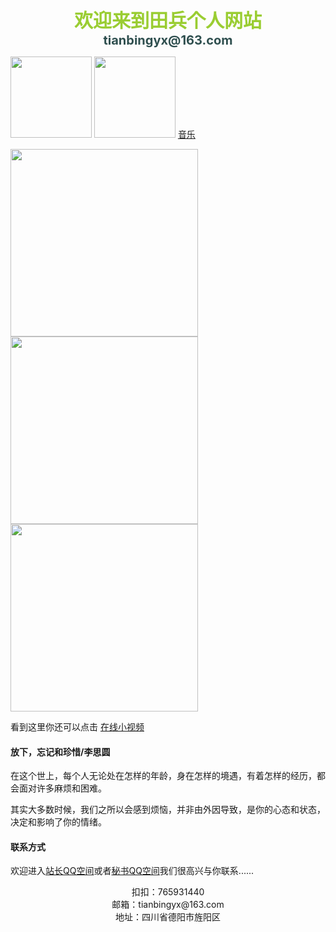 <CENTER><FONT color=YellowGreen White style="FILTER: blur(add=1,direction=40,strength=10); FONT-SIZE: 30px; FONT-WEIGHT: bolder; POSITION: relative; WIDTH: 500px">欢迎来到田兵个人网站</FONT></CENTER>     
<CENTER><FONT color=DarkSlateGray style="FILTER: blur(add=1,direction=40,strength=10); FONT-SIZE: 20px; FONT-WEIGHT: bolder; POSITION: relative; WIDTH: 500px">tianbingyx@163.com</FONT></CENTER>

<img src="https://6109666.s21i.faiusr.com/2/ABUIABACGAAgmuixqwUolZuDhAYwggE4ggE.jpg.webp" width="130" height="130">     <img src="http://q1.qlogo.cn/g?b=qq&nk=2358429597&s=640" width="130" height="130">      <a href="javascript:location.reload();">音乐</a>

<img src="https://api.66mz8.com/api/rand.portrait.php?type=女" width="300" height="300"> <img src="https://api.66mz8.com/api/rand.portrait.php?type=男" width="300" height="300">  <img src="https://api.66mz8.com/api/rand.portrait.php?type=动漫" width="300" height="300">

看到这里你还可以点击  [在线小视频](https://www.lefu.men/dy)

#### 放下，忘记和珍惜/李思圆
   
 在这个世上，每个人无论处在怎样的年龄，身在怎样的境遇，有着怎样的经历，都会面对许多麻烦和困难。
 
 其实大多数时候，我们之所以会感到烦恼，并非由外因导致，是你的心态和状态，决定和影响了你的情绪。

#### 联系方式

 欢迎进入[站长QQ空间](https://user.qzone.qq.com/765931440)或者[秘书QQ空间](https://user.qzone.qq.com/2358429597)我们很高兴与你联系......

 <center>扣扣：765931440</center>
 
 <center>邮箱：tianbingyx@163.com</center>
 
 <center>地址：四川省德阳市旌阳区</center>

<audio autoplay="autoplay">
<source src="https://api.uomg.com/api/rand.music?sort=热歌榜" type="audio/mpeg">
</audio>
